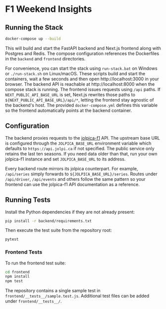 # F1 Weekend Insights

## Running the Stack

```bash
docker-compose up --build
```

This will build and start the FastAPI backend and Next.js frontend along with
Postgres and Redis. The compose configuration references the Dockerfiles in the
`backend` and `frontend` directories.

For convenience, you can start the stack using `run-stack.bat` on Windows or `./run-stack.sh` on Linux/macOS.
These scripts build and start the containers, wait a few seconds and then open http://localhost:3000 in your browser.
The backend API is reachable at http://localhost:8000 when the compose stack is running.
The frontend issues requests using `/api` paths. If `NEXT_PUBLIC_API_BASE_URL` is
set, Next.js rewrites those paths to `${NEXT_PUBLIC_API_BASE_URL}/api/*`, letting
the frontend stay agnostic of the backend's host. The provided `docker-compose.yml`
defines this variable so the frontend automatically points at the backend
container.

## Configuration

The backend proxies requests to the [jolpica-f1](https://github.com/jolpica/jolpica-f1)
API. The upstream base URL is configured through the `JOLPICA_BASE_URL`
environment variable which defaults to `https://api.jolpi.ca` if not specified.
The public service only retains the last ten seasons. If you need data older
than that, run your own jolpica-f1 instance and set `JOLPICA_BASE_URL` to its
address.

Every backend route mirrors its jolpica counterpart. For example,
`/api/series` simply forwards to `${JOLPICA_BASE_URL}/series`. Routes under
`/api/driver`, `/api/events` and others follow the same pattern so your
frontend can use the jolpica-f1 API documentation as a reference.

## Running Tests

Install the Python dependencies if they are not already present:

```bash
pip install -r backend/requirements.txt
```

Then execute the test suite from the repository root:

```bash
pytest
```

### Frontend Tests

To run the frontend test suite:

```bash
cd frontend
npm install
npm test
```

The repository contains a single sample test in `frontend/__tests__/sample.test.js`. Additional test files can be added under `frontend/__tests__/`.
